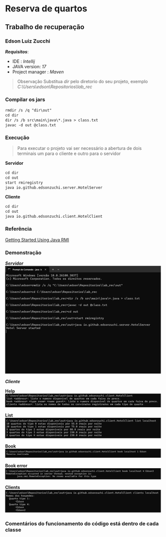 # Reserva de quartos
## Trabalho de recuperação
### Edson Luiz Zucchi

**_Requisitos_**:
- IDE : *Intellij*
- JAVA version: *17*
- Project manager : *Maven*

> Observação
> Substitua _dir_ pelo diretorio do seu projeto, exemplo _C:\Users\edson\Repositorios\lab_rec_


### Compilar os jars

```
rmdir /s /q "dir\out"
cd dir
dir /s /b src\main\java\*.java > class.txt
javac -d out @class.txt
```

### Execução

> Para executar o projeto vai ser necessário a abertura de dois terminais 
> um para o cliente e outro para o servidor

**Servidor**

```
cd dir
cd out
start rmiregistry
java io.github.edsonzuchi.server.HotelServer
```

**Cliente**

```
cd dir
cd out
java io.github.edsonzuchi.client.HotelClient
```

### Referência

[Getting Started Using Java RMI](https://docs.oracle.com/javase/8/docs/technotes/guides/rmi/hello/hello-world.html)

### Demonstração

***Servidor***
![img.png](img.png)

***Cliente***

__Help__
![img_2.png](img_2.png)

__List__
![img_1.png](img_1.png)

__Book__
![img_3.png](img_3.png)

__Book error__
![img_5.png](img_5.png)

__Clients__
![img_4.png](img_4.png)

### Comentários do funcionamento do código está dentro de cada classe